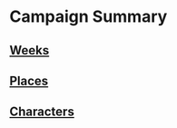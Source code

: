 # Campaign Summary

## [Weeks](./Weeks/main.md)

## [Places](./Places/main.md)

## [Characters](./Characters/main.md)
